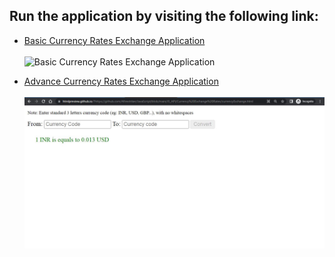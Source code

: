 ## Run the application by visiting the following link:

- <a target="_blank" href="https://htmlpreview.github.io/?https://github.com/Afirestriker/JavaScript/blob/main/JS_API/Currency%20Exchange%20Rates/%23currencyExchangeBasic.html"> Basic Currency Rates Exchange Application </a>
<br><br>
![Basic Currency Rates Exchange Application](#currencyExchangeBasic_SS.JPG "Basic Currency Rates Exchange Application Screenshot")

- <a target="_blank" href="https://htmlpreview.github.io/?https://github.com/Afirestriker/JavaScript/blob/main/JS_API/Currency%20Exchange%20Rates/currencyExchange.html"> Advance Currency Rates Exchange Application </a>
<br><br>
![Adv Currency Rates Exchange Application](currencyExchange_SS.JPG "Adv Currency Rates Exchange Application Screenshot")
